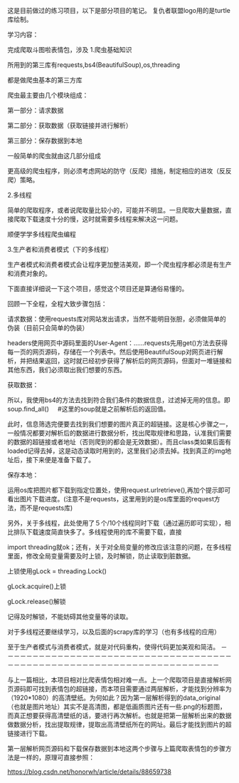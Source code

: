 这是目前做过的练习项目，以下是部分项目的笔记。
复仇者联盟logo用的是turtle库绘制。


学习内容：

完成爬取斗图啦表情包，涉及
1.爬虫基础知识

所用到的第三库有requests,bs4(BeautifulSoup),os,threading

都是做爬虫基本的第三方库

爬虫最主要由几个模块组成：

第一部分：请求数据

第二部分：获取数据（获取链接并进行解析）

第三部分：保存数据到本地

一般简单的爬虫就由这几部分组成

更高级的爬虫程序，则必须考虑网站的防守（反爬）措施，制定相应的进攻（反反爬）策略。

2.多线程

简单的爬取程序，或者说爬取量比较小的，可能并不明显。一旦爬取大量数据，直接爬取下载速度十分的慢，这时就需要多线程来解决这一问题。

顺便学学多线程爬虫编程

3.生产者和消费者模式（下的多线程）

生产者模式和消费者模式会让程序更加整洁美观，即一个爬虫程序都必须是有生产和消费对象的。

下面直接详细说一下这个项目，感觉这个项目还是算通俗易懂的。

回顾一下全程，全程大致步骤包括：

请求数据：使用requests库对网站发出请求，当然不能明目张胆，必须做简单的伪装（目前只会简单的伪装）

headers使用网页中源码里面的User-Agent：……requests先用get()方法去获得每一页的网页源码，存储在一个列表中。然后使用BeautifulSoup对网页进行解析，并把结果返回，这时就已经初步获得了解析后的网页源码，但面对一堆链接和其他东西，我们必须取出我们想要的东西。

获取数据：

所以，我使用bs4的方法去找到符合我们条件的数据信息，过滤掉无用的信息。即soup.find_all()     #这里的soup就是之前解析后的返回值。

此时，信息筛选完便要去找到我们想要的图片真正的超链接。这是核心步骤之一，一般情况都要对解析后的数据进行数据分析，找出爬取规律和思路，认准我们需要的数据的超链接或者地址（否则爬到的都会是无效数据）。而且class类如果后面有loaded记得去掉，这是动态读取时用到的，这里我们必须去掉。找到真正的img地址后，接下来便是准备下载了。

保存本地：

运用os库把图片都下载到指定位置处，使用request.urlretrieve(),再加个提示即可看出图片下载进度。(注意不是requests，这里用到的是os库里面的request方法，而不是requests库)

另外，关于多线程，此处使用了５个/10个线程同时下载（通过遍历即可实现），相比排队下载速度简直快多了。多线程使用的库不需要下载，直接

import threading就ok；还有，关于对全局变量的修改应该注意的问题，在多线程里面，修改全局变量需要及时上锁，及时解锁，防止读取到脏数据。

上锁使用gLock = threading.Lock()

gLock.acquire()上锁

gLock.release()解锁

记得及时解锁，不能妨碍其他变量等的读取。

对于多线程还要继续学习，以及后面的scrapy库的学习（也有多线程的应用）

至于生产者模式与消费者模式，就是对代码重构，使得代码更加美观和简洁。
－－－－－－－－－－－－－－－－－－－－－－－－－－－－－－－－－－－－－－－－－－－－－－－－－－－－－－－－－－－－－－－－－－－－－－－

与上一篇相比，本项目相对比爬表情包相对难一点。上一个爬取项目是直接解析网页源码即可找到表情包的超链接，而本项目需要通过两层解析，才能找到分辨率为（1920*1080）的高清壁纸。为何如此？因为第一层解析得到的data_original（也就是图片地址）其实不是高清图，都是低画质图片还有一些.png的标题图，而真正想要获得高清壁纸的话，要进行再次解析。也就是把第一层解析出来的数据做数据分析，找出提取规律，提取出高清壁纸所在的网址。最后才能找到图片的超链接进行下载。

第一层解析网页源码和下载保存数据到本地这两个步骤与上篇爬取表情包的步骤方法是一样的，原理可直接参照：

https://blog.csdn.net/honorwh/article/details/88659738
